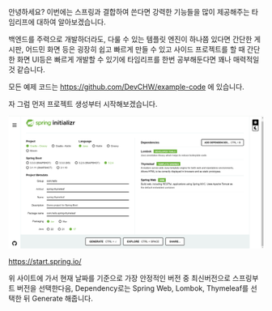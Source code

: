 안녕하세요? 이번에는 스프링과 결합하여 쓴다면 강력한 기능들을 많이 제공해주는 타임리프에 대하여 알아보겠습니다.

백엔드를 주력으로 개발하더라도, 다룰 수 있는 템플릿 엔진이 하나쯤 있다면 간단한 게시판, 어드민 화면 등은 굉장히 쉽고 빠르게 만들 수 있고 사이드 프로젝트를 할 때 간단한 화면 UI등은 빠르게 개발할 수 있기에 타임리프를 한번 공부해둔다면 꽤나 매력적일 것 같습니다.

모든 예제 코드는 https://github.com/DevCHW/example-code 에 있습니다.


자 그럼 먼저 프로젝트 생성부터 시작해보겠습니다.


![프로젝트생성](images/프로젝트_생성.png)

https://start.spring.io/

위 사이트에 가서 현재 날짜를 기준으로 가장 안정적인 버전 중 최신버전으로 스프링부트 버전을 선택한다음, Dependency로는 Spring Web, Lombok, Thymeleaf를 선택한 뒤 Generate 해줍니다.





